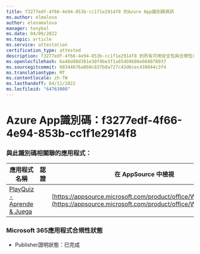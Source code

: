 ```yaml
---
title: f3277edf-4f66-4e94-853b-cc1f1e2914f8 的Azure App識別碼資訊
ms.author: elmalova
author: elenamalova
manager: tonybal
ms.date: 04/09/2022
ms.topic: article
ms.service: attestation
certification_type: attested
description: f3277edf-4f66-4e94-853b-cc1f1e2914f8 的所有可用安全性與合規性資訊。
ms.openlocfilehash: 6a46dd8d381e30f4be3f1a654b9608e068078937
ms.sourcegitcommit: 60344676a860c837b8a727c43d6cec430044c3f4
ms.translationtype: MT
ms.contentlocale: zh-TW
ms.lasthandoff: 04/11/2022
ms.locfileid: "64763008"
---
```

# <a name="azure-app-id-f3277edf-4f66-4e94-853b-cc1f1e2914f8"></a>Azure App識別碼：f3277edf-4f66-4e94-853b-cc1f1e2914f8


### <a name="apps-associated-with-this-id"></a>與此識別碼相關聯的應用程式：
| **應用程式名稱** | **認證** | **在 AppSource 中檢視** |
|--------------|---------------|-----------------------|
| [PlayQuiz - Aprende &amp; Juega](../forward/WA200002820.md) |  | [https://appsource.microsoft.com/product/office/WA200002820](https://appsource.microsoft.com/product/office/WA200002820) |

### <a name="microsoft-365-app-compliance-status"></a>Microsoft 365應用程式合規性狀態
- Publisher證明狀態：已完成
